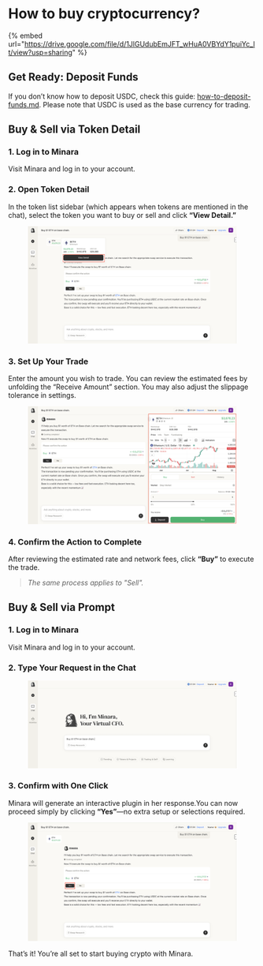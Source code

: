 # How to buy cryptocurrency?

{% embed url="https://drive.google.com/file/d/1JlGUdubEmJFT_wHuA0VBYdY1puiYc_lt/view?usp=sharing" %}

## Get Ready: Deposit Funds

If you don’t know how to deposit USDC, check this guide: [how-to-deposit-funds.md](how-to-deposit-funds.md "mention"). Please note that USDC is used as the base currency for trading.

## Buy & Sell via Token Detail

### **1. Log in to Minara**

Visit Minara and log in to your account.

### **2. Open Token Detail**

In the token list sidebar (which appears when tokens are mentioned in the chat), select the token you want to buy or sell and click **“View Detail.”**

<figure><img src="../../.gitbook/assets/图片 (13).png" alt=""><figcaption></figcaption></figure>

### **3. Set Up Your Trade**

Enter the amount you wish to trade. You can review the estimated fees by unfolding the “Receive Amount” section. You may also adjust the slippage tolerance in settings.

<figure><img src="../../.gitbook/assets/图片 (15).png" alt=""><figcaption></figcaption></figure>

### **4. Confirm the Action to Complete**

After reviewing the estimated rate and network fees, click **“Buy”** to execute the trade.

> _The same process applies to "Sell"._

## Buy & Sell via Prompt

### **1. Log in to Minara**

Visit Minara and log in to your account.

### **2. Type Your Request in the Chat**

<figure><img src="../../.gitbook/assets/img_v3_02ot_594d701d-97b1-4dce-bcbd-b9361f8f4aag.png" alt=""><figcaption></figcaption></figure>

### **3. Confirm with One Click**

Minara will generate an interactive plugin in her response.You can now proceed simply by clicking **“Yes”**—no extra setup or selections required.

<figure><img src="../../.gitbook/assets/图片 (16).png" alt=""><figcaption></figcaption></figure>

That’s it! You’re all set to start buying crypto with Minara.
